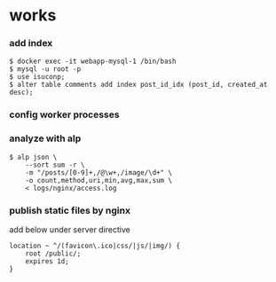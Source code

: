 # works
### add index
```
$ docker exec -it webapp-mysql-1 /bin/bash
$ mysql -u root -p
$ use isuconp;
$ alter table comments add index post_id_idx (post_id, created_at desc);
```

### config worker processes

### analyze with alp
```
$ alp json \
    --sort sum -r \
    -m "/posts/[0-9]+,/@\w+,/image/\d+" \
    -o count,method,uri,min,avg,max,sum \
    < logs/nginx/access.log
```

### publish static files by nginx
add below under server directive
```
location ~ ^/(favicon\.ico|css/|js/|img/) {
    root /public/;
    expires 1d;
}
```